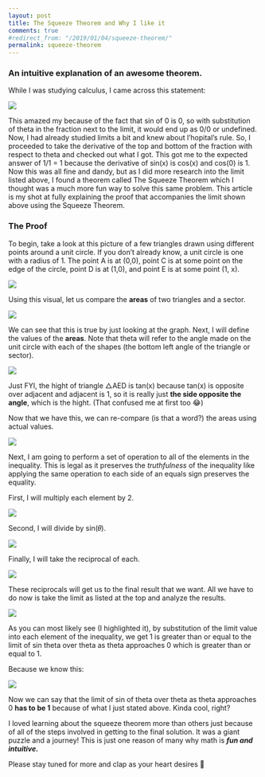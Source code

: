 ```yaml
---
layout: post
title: The Squeeze Theorem and Why I like it
comments: true
#redirect_from: "/2019/01/04/squeeze-theorem/"
permalink: squeeze-theorem
---
```


### An intuitive explanation of an awesome theorem.


While I was studying calculus, I came across this statement:

![](https://cdn-images-1.medium.com/max/1600/1*6M5iBz9leOQcSToSpYXuiw.png)

This amazed my because of the fact that sin of 0 is 0, so with substitution of theta in the fraction next to the limit, it would end up as 0/0 or undefined. Now, I had already studied limits a bit and knew about l’hopital’s rule. So, I proceeded to take the derivative of the top and bottom of the fraction with respect to theta and checked out what I got. This got me to the expected answer of 1/1 = 1 because the derivative of sin(x) is cos(x) and cos(0) is 1\. Now this was all fine and dandy, but as I did more research into the limit listed above, I found a theorem called The Squeeze Theorem which I thought was a much more fun way to solve this same problem. This article is my shot at fully explaining the proof that accompanies the limit shown above using the Squeeze Theorem.

### The Proof

To begin, take a look at this picture of a few triangles drawn using different points around a unit circle. If you don’t already know, a unit circle is one with a radius of 1\. The point A is at (0,0), point C is at some point on the edge of the circle, point D is at (1,0), and point E is at some point (1, x).

![](https://cdn-images-1.medium.com/max/1600/1*5gctWhTjU8-tO_15qQccHQ.png)

Using this visual, let us compare the **areas** of two triangles and a sector.

![](https://cdn-images-1.medium.com/max/1600/1*vwNnsrfYYITHCO7Kqb6apA.png)

We can see that this is true by just looking at the graph. Next, I will define the values of the **areas**. Note that theta will refer to the angle made on the unit circle with each of the shapes (the bottom left angle of the triangle or sector).

![](https://cdn-images-1.medium.com/max/1600/1*PUE-FOx6e5mHNLPHDF4dNA.png)

Just FYI, the hight of triangle △AED is tan(x) because tan(x) is opposite over adjacent and adjacent is 1, so it is really just **the side opposite the angle**, which is the hight. (That confused me at first too 😂)

Now that we have this, we can re-compare (is that a word?) the areas using actual values.

![](https://cdn-images-1.medium.com/max/1600/1*PC_QvXnC2osvlTbwwrY6BQ.png)

Next, I am going to perform a set of operation to all of the elements in the inequality. This is legal as it preserves the _truthfulness_ of the inequality like applying the same operation to each side of an equals sign preserves the equality.

First, I will multiply each element by 2.

![](https://cdn-images-1.medium.com/max/1600/1*t-rZhBDwIroK9NgZNDynpw.png)

Second, I will divide by sin(𝜃).

![](https://cdn-images-1.medium.com/max/1600/1*FONG_a5oYxoAAhS-msCvAg.png)

Finally, I will take the reciprocal of each.

![](https://cdn-images-1.medium.com/max/1600/1*KMbGIZ-vL_SX53a_YIGG_A.png)

These reciprocals will get us to the final result that we want. All we have to do now is take the limit as listed at the top and analyze the results.

![](https://cdn-images-1.medium.com/max/1600/1*dxB9v4ZOA3Qq1618sJkp1w.png)

As you can most likely see (I highlighted it), by substitution of the limit value into each element of the inequality, we get 1 is greater than or equal to the limit of sin theta over theta as theta approaches 0 which is greater than or equal to 1.

Because we know this:

![](https://cdn-images-1.medium.com/max/1600/1*vxbYe0Ro35pYnTfpI-FBgA.png)

Now we can say that the limit of sin of theta over theta as theta approaches 0 **has to be 1** because of what I just stated above. Kinda cool, right?

I loved learning about the squeeze theorem more than others just because of all of the steps involved in getting to the final solution. It was a giant puzzle and a journey! This is just one reason of many why math is **_fun and intuitive._**

Please stay tuned for more and clap as your heart desires 👏
